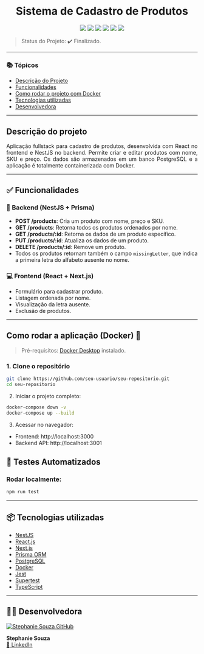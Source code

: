 <h1 align="center"> Sistema de Cadastro de Produtos</h1>

<p align="center">
  <img src="https://img.shields.io/static/v1?label=React&message=React&color=61dafb&style=for-the-badge&logo=react"/>
  <img src="https://img.shields.io/static/v1?label=NestJS&message=NestJs&color=e0234e&style=for-the-badge&logo=nestjs"/>
  <img src="https://img.shields.io/static/v1?label=TypeScript&message=Typescript&color=3178c6&style=for-the-badge&logo=typescript"/>
  <img src="https://img.shields.io/static/v1?label=PostgreSQL&message=Postgresql&color=336791&style=for-the-badge&logo=postgresql"/>
  <img src="https://img.shields.io/static/v1?label=Docker&message=Docker&color=2496ED&style=for-the-badge&logo=docker"/>
  <img src="https://img.shields.io/static/v1?label=Axios&message=Axios&color=5A29E4&style=for-the-badge&logo=axios"/>
</p>

> Status do Projeto: ✔️ Finalizado.

---

### 📚 Tópicos

- [Descrição do Projeto](#descrição-do-projeto)
- [Funcionalidades](#funcionalidades)
- [Como rodar o projeto com Docker](#como-rodar-o-projeto-com-docker)
- [Tecnologias utilizadas](#tecnologias-utilizadas)
- [Desenvolvedora](#desenvolvedora)

---

## Descrição do projeto 

<p align="justify">
Aplicação fullstack para cadastro de produtos, desenvolvida com React no frontend e NestJS no backend. Permite criar e editar produtos com nome, SKU e preço. Os dados são armazenados em um banco PostgreSQL e a aplicação é totalmente containerizada com Docker.
</p>

---

## ✅ Funcionalidades

### 🔧 Backend (NestJS + Prisma)

- **POST /products**: Cria um produto com nome, preço e SKU.
- **GET /products**: Retorna todos os produtos ordenados por nome.
- **GET /products/:id**: Retorna os dados de um produto específico.
- **PUT /products/:id**: Atualiza os dados de um produto.
- **DELETE /products/:id**: Remove um produto.
- Todos os produtos retornam também o campo `missingLetter`, que indica a primeira letra do alfabeto ausente no nome.

### 💻 Frontend (React + Next.js)

- Formulário para cadastrar produto.
- Listagem ordenada por nome.
- Visualização da letra ausente.
- Exclusão de produtos.

---

## Como rodar a aplicação (Docker) 🐳

> Pré-requisitos: [Docker Desktop](https://www.docker.com/products/docker-desktop) instalado.

### 1. Clone o repositório

```bash
git clone https://github.com/seu-usuario/seu-repositorio.git
cd seu-repositorio
```

2. Iniciar o projeto completo:
```bash
docker-compose down -v
docker-compose up --build
```

3. Acessar no navegador:
- Frontend: http://localhost:3000
- Backend API: http://localhost:3001

## 🧪 Testes Automatizados
### Rodar localmente:

```bash
npm run test
```

---
## 📦 Tecnologias utilizadas

- [NestJS](https://nestjs.com/)
- [React.js](https://reactjs.org/)
- [Next.js](https://nextjs.org/)
- [Prisma ORM](https://www.prisma.io/)
- [PostgreSQL](https://www.postgresql.org/)
- [Docker](https://www.docker.com/)
- [Jest](https://jestjs.io/)
- [Supertest](https://www.npmjs.com/package/supertest)
- [TypeScript](https://www.typescriptlang.org/)

---

## 👩‍💻 Desenvolvedora

[![Stephanie Souza GitHub](https://github.com/StephanieSouzaC.png?size=100)](https://github.com/StephanieSouzaC)

**Stephanie Souza**  
[🔗 LinkedIn](https://www.linkedin.com/in/stephanie-souza-83a18b239)
